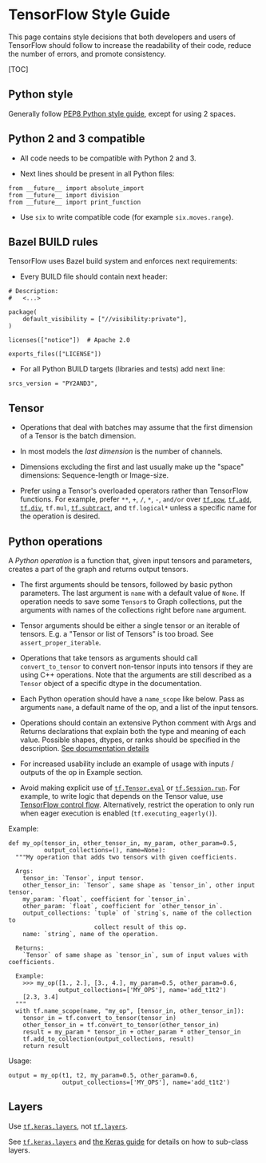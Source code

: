 # TensorFlow Style Guide

This page contains style decisions that both developers and users of TensorFlow
should follow to increase the readability of their code, reduce the number of
errors, and promote consistency.

[TOC]

## Python style

Generally follow
[PEP8 Python style guide](https://www.python.org/dev/peps/pep-0008/),
except for using 2 spaces.


## Python 2 and 3 compatible

* All code needs to be compatible with Python 2 and 3.

* Next lines should be present in all Python files:

```
from __future__ import absolute_import
from __future__ import division
from __future__ import print_function
```

* Use `six` to write compatible code (for example `six.moves.range`).


## Bazel BUILD rules

TensorFlow uses Bazel build system and enforces next requirements:

* Every BUILD file should contain next header:

```
# Description:
#   <...>

package(
    default_visibility = ["//visibility:private"],
)

licenses(["notice"])  # Apache 2.0

exports_files(["LICENSE"])
```



* For all Python BUILD targets (libraries and tests) add next line:

```
srcs_version = "PY2AND3",
```


## Tensor

* Operations that deal with batches may assume that the first dimension of a Tensor is the batch dimension.

* In most models the *last dimension* is the number of channels.

* Dimensions excluding the first and last usually make up the "space" dimensions: Sequence-length or Image-size.

* Prefer using a Tensor's overloaded operators rather than TensorFlow functions.
  For example, prefer `**`, `+`, `/`, `*`, `-`, `and/or` over
  <a href="../api_docs/python/tf/pow.md"><code>tf.pow</code></a>, <a href="../api_docs/python/tf/math/add.md"><code>tf.add</code></a>, <a href="../api_docs/python/tf/div.md"><code>tf.div</code></a>, `tf.mul`, <a href="../api_docs/python/tf/subtract.md"><code>tf.subtract</code></a>, and `tf.logical*`
  unless a specific name for the operation is desired.

## Python operations

A *Python operation* is a function that, given input tensors and parameters,
creates a part of the graph and returns output tensors.

* The first arguments should be tensors, followed by basic python parameters.
 The last argument is `name` with a default value of `None`.
 If operation needs to save some `Tensor`s to Graph collections,
 put the arguments with names of the collections right before `name` argument.

* Tensor arguments should be either a single tensor or an iterable of tensors.
 E.g. a "Tensor or list of Tensors" is too broad. See `assert_proper_iterable`.

* Operations that take tensors as arguments should call `convert_to_tensor`
 to convert non-tensor inputs into tensors if they are using C++ operations.
 Note that the arguments are still described as a `Tensor` object
 of a specific dtype in the documentation.

* Each Python operation should have a `name_scope` like below. Pass as
 arguments `name`, a default name of the op, and a list of the input tensors.

* Operations should contain an extensive Python comment with Args and Returns
 declarations that explain both the type and meaning of each value. Possible
 shapes, dtypes, or ranks should be specified in the description.
 [See documentation details](../community/documentation.md)

* For increased usability include an example of usage with inputs / outputs
 of the op in Example section.

* Avoid making explicit use of <a href="../api_docs/python/tf/Tensor.md#eval"><code>tf.Tensor.eval</code></a> or <a href="../api_docs/python/tf/InteractiveSession.md#run"><code>tf.Session.run</code></a>. For
  example, to write logic that depends on the Tensor value, use
  [TensorFlow control flow](https://www.tensorflow.org/api_guides/python/control_flow_ops).
  Alternatively, restrict the operation to only run when eager execution is
  enabled (`tf.executing_eagerly()`).

Example:

    def my_op(tensor_in, other_tensor_in, my_param, other_param=0.5,
              output_collections=(), name=None):
      """My operation that adds two tensors with given coefficients.

      Args:
        tensor_in: `Tensor`, input tensor.
        other_tensor_in: `Tensor`, same shape as `tensor_in`, other input tensor.
        my_param: `float`, coefficient for `tensor_in`.
        other_param: `float`, coefficient for `other_tensor_in`.
        output_collections: `tuple` of `string`s, name of the collection to
                            collect result of this op.
        name: `string`, name of the operation.

      Returns:
        `Tensor` of same shape as `tensor_in`, sum of input values with coefficients.

      Example:
        >>> my_op([1., 2.], [3., 4.], my_param=0.5, other_param=0.6,
                  output_collections=['MY_OPS'], name='add_t1t2')
        [2.3, 3.4]
      """
      with tf.name_scope(name, "my_op", [tensor_in, other_tensor_in]):
        tensor_in = tf.convert_to_tensor(tensor_in)
        other_tensor_in = tf.convert_to_tensor(other_tensor_in)
        result = my_param * tensor_in + other_param * other_tensor_in
        tf.add_to_collection(output_collections, result)
        return result

Usage:

    output = my_op(t1, t2, my_param=0.5, other_param=0.6,
                   output_collections=['MY_OPS'], name='add_t1t2')


## Layers

Use <a href="../api_docs/python/tf/keras/layers.md"><code>tf.keras.layers</code></a>, not <a href="../api_docs/python/tf/layers.md"><code>tf.layers</code></a>.

See <a href="../api_docs/python/tf/keras/layers.md"><code>tf.keras.layers</code></a> and [the Keras guide](../guide/keras.md#custom_layers) for details on how to sub-class layers.
